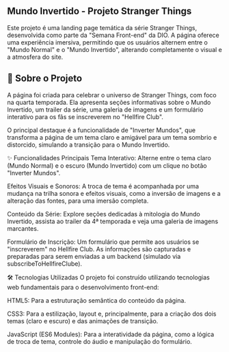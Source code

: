 ## Mundo Invertido - Projeto Stranger Things

Este projeto é uma landing page temática da série Stranger Things, desenvolvida como parte da "Semana Front-end" da DIO. A página oferece uma experiência imersiva, permitindo que os usuários alternem entre o "Mundo Normal" e o "Mundo Invertido", alterando completamente o visual e a atmosfera do site.

## 📜 Sobre o Projeto

A página foi criada para celebrar o universo de Stranger Things, com foco na quarta temporada. Ela apresenta seções informativas sobre o Mundo Invertido, um trailer da série, uma galeria de imagens e um formulário interativo para os fãs se inscreverem no "Hellfire Club".

O principal destaque é a funcionalidade de "Inverter Mundos", que transforma a página de um tema claro e amigável para um tema sombrio e distorcido, simulando a transição para o Mundo Invertido.

✨ Funcionalidades Principais
Tema Interativo: Alterne entre o tema claro (Mundo Normal) e o escuro (Mundo Invertido) com um clique no botão "Inverter Mundos".

Efeitos Visuais e Sonoros: A troca de tema é acompanhada por uma mudança na trilha sonora e efeitos visuais, como a inversão de imagens e a alteração das fontes, para uma imersão completa.

Conteúdo da Série: Explore seções dedicadas à mitologia do Mundo Invertido, assista ao trailer da 4ª temporada e veja uma galeria de imagens marcantes.

Formulário de Inscrição: Um formulário que permite aos usuários se "inscreverem" no Hellfire Club. As informações são capturadas e preparadas para serem enviadas a um backend (simulado via subscribeToHellfireClube).

🛠️ Tecnologias Utilizadas
O projeto foi construído utilizando tecnologias web fundamentais para o desenvolvimento front-end:

HTML5: Para a estruturação semântica do conteúdo da página.

CSS3: Para a estilização, layout e, principalmente, para a criação dos dois temas (claro e escuro) e das animações de transição.

JavaScript (ES6 Modules): Para a interatividade da página, como a lógica de troca de tema, controle do áudio e manipulação do formulário.
